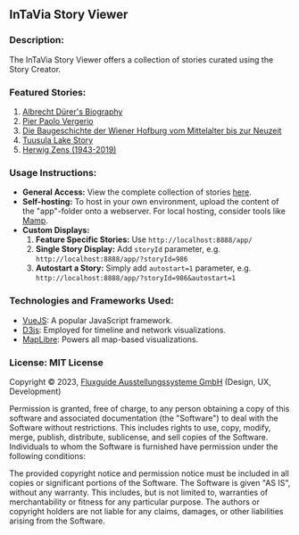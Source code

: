 ## **InTaVia Story Viewer**

### **Description:**
The InTaVia Story Viewer offers a collection of stories curated using the Story Creator. 


### **Featured Stories:**
1. [Albrecht Dürer's Biography](https://intavia.fluxguide.com/fluxguide/public/content/fluxguide/exhibitions/1/system/app/dist/index.html?storyId=986)
2. [Pier Paolo Vergerio](https://intavia.fluxguide.com/fluxguide/public/content/fluxguide/exhibitions/1/system/app/dist/index.html?storyId=940)
3. [Die Baugeschichte der Wiener Hofburg vom Mittelalter bis zur Neuzeit](https://intavia.fluxguide.com/fluxguide/public/content/fluxguide/exhibitions/1/system/app/dist/index.html?storyId=960)
4. [Tuusula Lake Story](https://intavia.fluxguide.com/fluxguide/public/content/fluxguide/exhibitions/1/system/app/dist/index.html?storyId=993)
5. [Herwig Zens (1943-2019)](https://intavia.fluxguide.com/fluxguide/public/content/fluxguide/exhibitions/1/system/app/dist/index.html?storyId=1012)

### **Usage Instructions:**
- **General Access:** View the complete collection of stories [here](https://intavia.fluxguide.com/fluxguide/app).
- **Self-hosting:** To host in your own environment, upload the content of the "app"-folder onto a webserver. For local hosting, consider tools like [Mamp](https://www.mamp.info/).
- **Custom Displays:**
  1. **Feature Specific Stories:** Use `http://localhost:8888/app/`
  2. **Single Story Display:** Add `storyId` parameter, e.g. `http://localhost:8888/app/?storyId=986`
  3. **Autostart a Story:** Simply add `autostart=1` parameter, e.g. `http://localhost:8888/app/?storyId=986&autostart=1`

### **Technologies and Frameworks Used:**
- [VueJS](https://vuejs.org/): A popular JavaScript framework.
- [D3js](https://d3js.org/): Employed for timeline and network visualizations.
- [MapLibre](https://maplibre.org/): Powers all map-based visualizations.

### **License: MIT License**
Copyright © 2023, [Fluxguide Ausstellungssysteme GmbH](https://www.fluxguide.com/) (Design, UX, Development)

Permission is granted, free of charge, to any person obtaining a copy of this software and associated documentation (the "Software") to deal with the Software without restrictions. This includes rights to use, copy, modify, merge, publish, distribute, sublicense, and sell copies of the Software. Individuals to whom the Software is furnished have permission under the following conditions:

The provided copyright notice and permission notice must be included in all copies or significant portions of the Software.
The Software is given "AS IS", without any warranty. This includes, but is not limited to, warranties of merchantability or fitness for any particular purpose. The authors or copyright holders are not liable for any claims, damages, or other liabilities arising from the Software.
